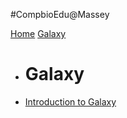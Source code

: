 #CompbioEdu@Massey

[Home](index.md)
[Galaxy]()

  * # Galaxy
  * [Introduction to Galaxy](galaxy-intro/index.md)
  
